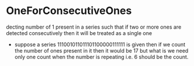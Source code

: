 # OneForConsecutiveOnes
decting number of 1 present in a series such that if two or more ones are detected consecutively then it will be treated as a single one
* suppose a series 111001011011101100000111111 is given then if we count the number of ones present in it then it would be 17 but what is we need only one count when the number is repeating i.e. 6 should be the count.
